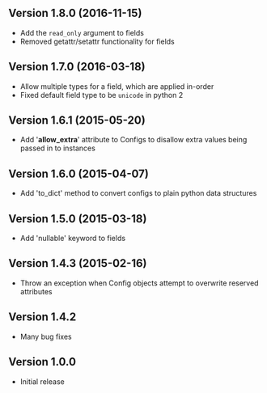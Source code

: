 Version 1.8.0 (2016-11-15)
--------------------------
* Add the `read_only` argument to fields
* Removed getattr/setattr functionality for fields

Version 1.7.0 (2016-03-18)
--------------------------
* Allow multiple types for a field, which are applied in-order
* Fixed default field type to be `unicode` in python 2

Version 1.6.1 (2015-05-20)
--------------------------
* Add '__allow_extra__' attribute to Configs to disallow extra values being
  passed in to instances

Version 1.6.0 (2015-04-07)
--------------------------
* Add 'to_dict' method to convert configs to plain python data structures

Version 1.5.0 (2015-03-18)
--------------------------
* Add 'nullable' keyword to fields

Version 1.4.3 (2015-02-16)
--------------------------
* Throw an exception when Config objects attempt to overwrite reserved
  attributes

Version 1.4.2
-------------
* Many bug fixes

Version 1.0.0
-------------
* Initial release
